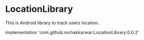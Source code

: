# LocationLibrary
This is Android library to track users location. 



implementation 'com.github.mchakkarwar:LocationLibrary:0.0.2'
